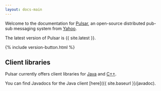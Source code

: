 ```yaml
---
layout: docs-main
---
```


Welcome to the documentation for [Pulsar](/), an open-source distributed pub-sub messaging system from [Yahoo](http://yahoo.github.io).

The latest version of Pulsar is {{ site.latest }}.

{% include version-button.html %}

## Client libraries

Pulsar currently offers client libraries for [Java](applications/JavaClient) and [C++](/docs/applications/CppClient).

You can find Javadocs for the Java client [here]({{ site.baseurl }}/javadoc).

